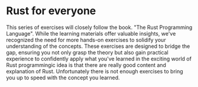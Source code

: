 # Rust for everyone

This series of exercises will closely follow the book. "The Rust Programming Language".
While the learning materials offer valuable insights, we've recognized the need for more hands-on exercises to solidify your understanding of the concepts. These exercises are designed to bridge the gap, ensuring you not only grasp the theory but also gain practical experience to confidently apply what you've learned in the exciting world of Rust programmingic idea is that there are really good content and explanation of Rust. Unfortunately there is not enough exercises to bring you up to speed with the concept you learned.
